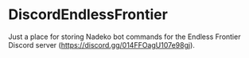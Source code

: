 # DiscordEndlessFrontier
Just a place for storing Nadeko bot commands for the Endless Frontier Discord server (https://discord.gg/014FFOagU107e98gj).
